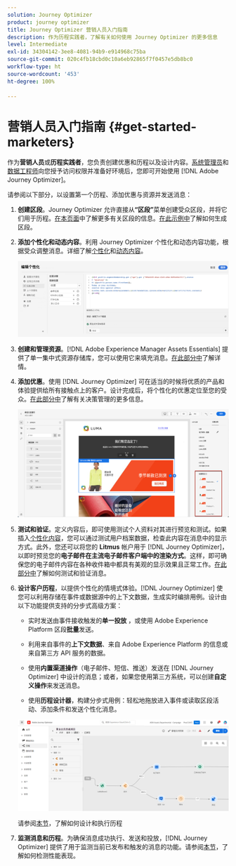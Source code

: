 ```yaml
---
solution: Journey Optimizer
product: journey optimizer
title: Journey Optimizer 营销人员入门指南
description: 作为历程实践者，了解有关如何使用 Journey Optimizer 的更多信息
level: Intermediate
exl-id: 34304142-3ee8-4081-94b9-e914968c75ba
source-git-commit: 020c4fb18cbd0c10a6eb92865f7f0457e5db8bc0
workflow-type: ht
source-wordcount: '453'
ht-degree: 100%

---
```


# 营销人员入门指南 {#get-started-marketers}

作为&#x200B;**营销人员**&#x200B;或&#x200B;**历程实践者**，您负责创建优惠和历程以及设计内容。[系统管理员](administrator.md)和[数据工程师](data-engineer.md)向您授予访问权限并准备好环境后，您即可开始使用 [!DNL Adobe Journey Optimizer]。

请参阅以下部分，以设置第一个历程、添加优惠与资源并发送消息：

1. **创建区段**。Journey Optimizer 允许直接从&#x200B;**“区段”**&#x200B;菜单创建受众区段，并将它们用于历程。[在本页面](../../segment/about-segments.md)中了解更多有关区段的信息。[在此示例中](../../segment/creating-a-segment.md)了解如何生成区段。

1. **添加个性化和动态内容**。利用 Journey Optimizer 个性化和动态内容功能，根据受众调整消息。详细了解[个性化](../../personalization/personalize.md)和[动态内容](../../personalization/get-started-dynamic-content.md)。

   ![](../assets/perso_ee2.png)

1. **创建和管理资源**。[!DNL Adobe Experience Manager Assets Essentials] 提供了单一集中式资源存储库，您可以使用它来填充消息。[在此部分中](../../email/assets-essentials.md)了解详情。

1. **添加优惠**。使用 [!DNL Journey Optimizer] 可在适当的时候将优质的产品和体验提供给所有接触点上的客户。设计完成后，将个性化的优惠定位至您的受众。[在此部分中](../../offers/get-started/starting-offer-decisioning.md)了解有关决策管理的更多信息。

   ![](../assets/offers-e2e-offers-displayed.png)

1. **测试和验证**。定义内容后，即可使用测试个人资料对其进行预览和测试。如果插入[个性化内容](../../personalization/personalize.md)，您可以通过测试用户档案数据，检查此内容在消息中的显示方式。此外，您还可以将您的 **Litmus** 帐户用于 [!DNL Journey Optimizer]，以即时预览您的&#x200B;**电子邮件在主流电子邮件客户端中的渲染方式**。这样，即可确保您的电子邮件内容在各种收件箱中都具有美观的显示效果且正常工作。[在此部分中](../../email/preview.md)了解如何测试和验证消息。

1. **设计客户历程**，以提供个性化的情境式体验。[!DNL Journey Optimizer] 使您可以利用存储在事件或数据源中的上下文数据，生成实时编排用例。设计由以下功能提供支持的分步式高级方案：

   * 实时发送由事件接收触发的&#x200B;**单一投放** ，或使用 Adobe Experience Platform 区段&#x200B;**批量**&#x200B;发送。

   * 利用来自事件的&#x200B;**上下文数据**、来自 Adobe Experience Platform 的信息或来自第三方 API 服务的数据。

   * 使用&#x200B;**内置渠道操作**（电子邮件、短信、推送）发送在 [!DNL Journey Optimizer] 中设计的消息；或者，如果您使用第三方系统，可以创建&#x200B;**自定义操作**&#x200B;来发送消息。

   * 使用&#x200B;**历程设计器**，构建分步式用例：轻松地拖放进入事件或读取区段活动、添加条件和发送个性化消息。

   ![](../assets/journey-design.png)

   请参阅[本节](../../building-journeys/journey-gs.md)，了解如何设计和执行历程

1. **监测消息和历程**。为确保消息成功执行、发送和投放，[!DNL Journey Optimizer] 提供了用于监测当前已发布和触发的消息的功能。请参阅[本节](../../reports/global-report.md)，了解如何检测性能表现。

